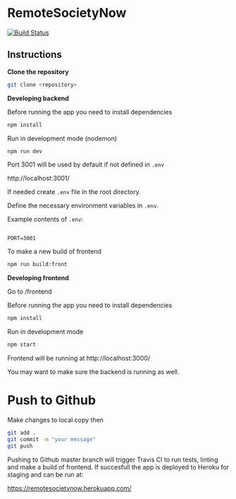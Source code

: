 # RemoteSocietyNow

[![Build Status](https://travis-ci.org/RemoteSocietyNow-ohtu/remotesocietynow.svg?branch=master)](https://travis-ci.org/RemoteSocietyNow-ohtu/remotesocietynow)

## Instructions ##

**Clone the repository**

```bash
git clone <repository>
```

**Developing backend**

Before running the app you need to install dependencies

```bash
npm install
```

Run in development mode (nodemon)

```bash
npm run dev
```

Port 3001 will be used by default if not defined in `.env`

http://localhost:3001/

If needed create `.env` file in the root directory.

Define the necessary environment variables in `.env`.

Example contents of `.env`:

```

PORT=3001

```

To make a new build of frontend

```bash
npm run build:front
```

**Developing frontend**

Go to /frontend

Before running the app you need to install dependencies

```bash
npm install
```

Run in development mode

```bash
npm start
```
Frontend will be running at http://localhost:3000/

You may want to make sure the backend is running as well.

# Push to Github

Make changes to local copy then
```bash
git add .
git commit -m "your message"
git push
```

Pushing to Github master branch will trigger Travis CI to run tests, linting and make a build of frontend.
If succesfull the app is deployed to Heroku for staging and can be run at:

https://remotesocietynow.herokuapp.com/

